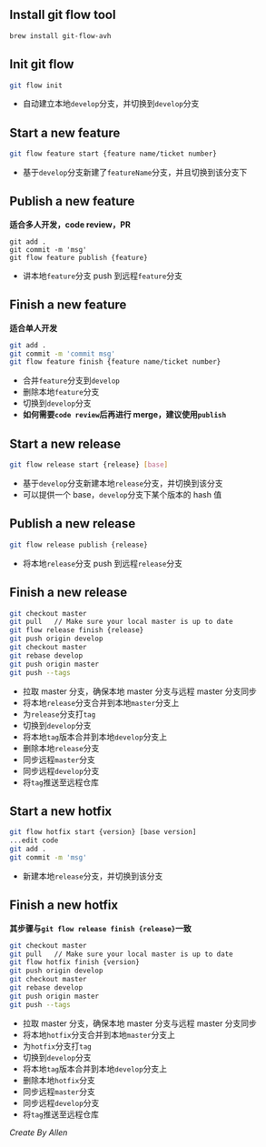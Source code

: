 ## Install git flow tool

```bash
brew install git-flow-avh
```

## Init git flow

```bash
git flow init
```

-   自动建立本地`develop`分支，并切换到`develop`分支

## Start a new feature

```bash
git flow feature start {feature name/ticket number}
```

-   基于`develop`分支新建了`featureName`分支，并且切换到该分支下

## Publish a new feature

**适合多人开发，code review，PR**

```
git add .
git commit -m 'msg'
git flow feature publish {feature}
```

-   讲本地`feature`分支 push 到远程`feature`分支

## Finish a new feature

**适合单人开发**

```bash
git add .
git commit -m 'commit msg'
git flow feature finish {feature name/ticket number}
```

-   合并`feature`分支到`develop`
-   删除本地`feature`分支
-   切换到`develop`分支
-   **如何需要`code review`后再进行 merge，建议使用`publish`**

## Start a new release

```bash
git flow release start {release} [base]
```

-   基于`develop`分支新建本地`release`分支，并切换到该分支
-   可以提供一个 base，`develop`分支下某个版本的 hash 值

## Publish a new release

```bash
git flow release publish {release}
```

-   将本地`release`分支 push 到远程`release`分支

## Finish a new release

```bash
git checkout master
git pull   // Make sure your local master is up to date
git flow release finish {release}
git push origin develop
git checkout master
git rebase develop
git push origin master
git push --tags
```

-   拉取 master 分支，确保本地 master 分支与远程 master 分支同步
-   将本地`release`分支合并到本地`master`分支上
-   为`release`分支打`tag`
-   切换到`develop`分支
-   将本地`tag`版本合并到本地`develop`分支上
-   删除本地`release`分支
-   同步远程`master`分支
-   同步远程`develop`分支
-   将`tag`推送至远程仓库

## Start a new hotfix

```bash
git flow hotfix start {version} [base version]
...edit code
git add .
git commit -m 'msg'
```

-   新建本地`release`分支，并切换到该分支

## Finish a new hotfix

**其步骤与`git flow release finish {release}`一致**

```bash
git checkout master
git pull   // Make sure your local master is up to date
git flow hotfix finish {version}
git push origin develop
git checkout master
git rebase develop
git push origin master
git push --tags
```

-   拉取 master 分支，确保本地 master 分支与远程 master 分支同步
-   将本地`hotfix`分支合并到本地`master`分支上
-   为`hotfix`分支打`tag`
-   切换到`develop`分支
-   将本地`tag`版本合并到本地`develop`分支上
-   删除本地`hotfix`分支
-   同步远程`master`分支
-   同步远程`develop`分支
-   将`tag`推送至远程仓库

_Create By Allen_
